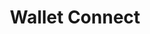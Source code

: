 ---
title: "Wallet Connect"
description: "WalletConnect is an open protocol to communicate securely between mobile wallets and decentralized applications (dApps) using QR code scanning (desktop) or deep linking (mobile). In this documentation for WalletConnect, you will find a quick start guide and all the information you need to add WalletConnect to your application workflow."
type: "starter-kit"
category: "Algorand Developer Portal,Algorand Wallet,dApps"
difficulty: "Basic"
summary: "All of the information you need for a quick start guide on WalletConnect"
file_path: ""
image: "https://assets-global.website-files.com/5e39e095596498a8b9624af1/5ffca6e3e0d8ad9231cc2af6_Portfolio-course---final.png"
link: "https://developer.algorand.org/docs/get-details/walletconnect/"
status: "open"
---